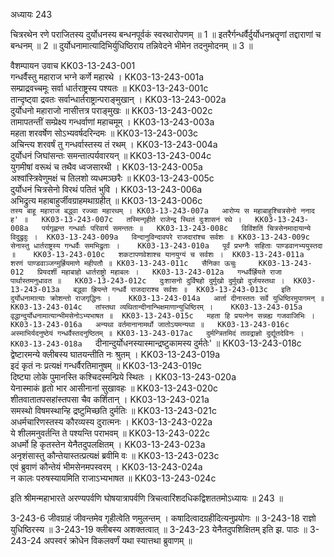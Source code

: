 अध्यायः 243

चित्ररथेन रणे पराजितस्य दुर्योधनस्य बन्धनपूर्वकं स्वरथारोपणम् ॥ 1 ॥ इतरैर्गन्धर्वैर्दुर्योधनभ्रतॄणां तद्दाराणां च बन्धनम् ॥ 2 ॥ दुर्योधनामात्यादिभिर्युधिष्ठिराय तन्निवेदने भीमेन तदनुमोदनम् ॥ 3 ॥

वैशम्पायन उवाच 	KK03-13-243-001  
गन्धर्वैस्तु महाराज भग्ने कर्णे महारथे ।	KK03-13-243-001a  
सम्प्राद्रवच्चमूः सर्वा धार्तराष्ट्रस्य पश्यतः ॥	KK03-13-243-001c  
तान्दृष्ट्वा द्रवतः सर्वान्धार्तराष्ट्रान्पराङ्मुखान् ।	KK03-13-243-002a  
दुर्योधनो महाराजो नासीत्तत्र पराङ्मुखः ॥	KK03-13-243-002c  
तामापतन्तीं सम्प्रेक्ष्य गन्धर्वाणां महाचमूम् ।	KK03-13-243-003a  
महता शरवर्षेण सोऽभ्यवर्षदरिन्दमः ॥	KK03-13-243-003c  
अचिन्त्य शरवर्षं तु गन्धर्वास्तस्य तं रथम् ।	KK03-13-243-004a  
दुर्योधनं जिघांसन्तः समन्तात्पर्यवारयन् ॥	KK03-13-243-004c  
युगमीषां वरूथं च तथैव ध्वजसारथी ।	KK03-13-243-005a  
अश्वांस्त्रिवेणुमक्षं च तिलशो व्यधमञ्छरैः ॥	KK03-13-243-005c  
दुर्योधनं चित्रसेनो विरथं पतितं भुवि ।	KK03-13-243-006a  
अभिद्रुत्य महाबाहुर्जीवग्राहमथाग्रहीत् ॥	KK03-13-243-006c  
`तस्य बाहू महाराज बद्ध्वा रज्ज्वा महारथम् ।	KK03-13-243-007a  
आरोप्य स महाबाहुश्चित्रसेनो ननाद ह' ॥	KK03-13-243-007c  
तस्मिन्गृहीते राजेन्द्र स्थितं दुःशासनं रथे ।	KK03-13-243-008a  
पर्यगृह्णन्त गन्धर्वाः परिवार्य समन्ततः ॥	KK03-13-243-008c  
विविंशतिं चित्रसेनमादायान्ये विदुद्रुवुः ।	KK03-13-243-009a  
विन्दानुविन्दावपरे राजदारांश्च सर्वशः ॥	KK03-13-243-009c  
सेनास्तु धार्तराष्ट्रस्य गन्धर्वैः समभिद्रुताः ।	KK03-13-243-010a  
पूर्वं प्रभग्नैः सहिताः पाण्डवानभ्ययुस्तदा ॥	KK03-13-243-010c  
शकटापणवेशाश्च यानयुग्यं च सर्वशः ।	KK03-13-243-011a  
शरणं पाण्डवाञ्जग्मुर्ह्रियमाणे महीपतौ ॥	KK03-13-243-011c  
सैनिका ऊचुः 	KK03-13-243-012  
प्रियदर्शी महाबाहो धार्तराष्ट्रो महाबलः ।	KK03-13-243-012a  
गन्धर्वैर्ह्रियते राजा पार्थास्तमनुधावत ॥	KK03-13-243-012c  
दुःशासनो दुर्विषहो दुर्मुखो दुर्मुखो दुर्जयस्तथा ।	KK03-13-243-013a  
बद्ध्वा ह्रियन्ते गन्धर्वै राजदाराश्च सर्वशः ॥	KK03-13-243-013c  
इति दुर्योधनामात्याः क्रोशन्तो राजगृद्धिनः ।	KK03-13-243-014a  
आर्ता दीनास्ततः सर्वे युधिष्ठिरमुपागमन् ॥	KK03-13-243-014c  
तांस्तथा व्यथितान्दीनान्भिक्षमाणान्युधिष्ठिरम् ।	KK03-13-243-015a  
वृद्धान्दुर्योधनामात्यान्भीमसेनोऽभ्यभाषत ॥	KK03-13-243-015c  
महता हि प्रयत्नेन सन्नह्य गजवाजिभिः ।	KK03-13-243-016a  
अन्यथा वर्तमानानामर्थो जातोऽयमन्यथा ॥	KK03-13-243-016c  
अस्माभिर्यदनुष्ठेयं गन्धर्वैस्तदनुष्ठितम् ॥	KK03-13-243-017ac  
दुर्मन्त्रितमिदं तावद्राज्ञो दुर्द्यूतदेविनः ।	KK03-13-243-018a  
`दीनान्दुर्योधनस्यास्मान्द्रष्टुकामस्य दुर्मतेः' ॥	KK03-13-243-018c  
द्वेष्टारमन्ये क्लीबस्य घातयन्तीति नः श्रुतम् ।	KK03-13-243-019a  
इदं कृतं नः प्रत्यक्षं गन्धर्वैरतिमानुषम् ॥	KK03-13-243-019c  
दिष्ट्या लोके पुमानस्ति कश्चिदस्मन्प्रिये स्थितः ।	KK03-13-243-020a  
येनास्माकं हृतो भार आसीनानां सुखावहः ॥	KK03-13-243-020c  
शीतवातातपसहांस्तपसा चैव कर्शितान् ।	KK03-13-243-021a  
समस्थो विषमस्थान्हि द्रष्टुमिच्छति दुर्मतिः ॥	KK03-13-243-021c  
अधर्मचारिणस्तस्य कौरव्यस्य दुरात्मनः ।	KK03-13-243-022a  
ये शीलमनुवर्तन्ति ते पश्यन्ति पराभवम् ॥	KK03-13-243-022c  
अधर्मो हि कृतस्तेन येनैतदुपलक्षितम् ।	KK03-13-243-023a  
अनृशंसास्तु कौन्तेयास्तत्प्रत्यक्षं ब्रवीमि वः ॥	KK03-13-243-023c  
एवं ब्रुवाणं कौन्तेयं भीमसेनमपस्वरम् ।	KK03-13-243-024a  
न कालः परुषस्यायमिति राजाऽभ्यभाषत ॥	KK03-13-243-024c  

इति श्रीमन्महाभारते अरण्यपर्वणि घोषयात्रापर्वणि त्रिचत्वारिंशदधिकद्विशततमोऽध्यायः ॥ 243 ॥

3-243-6 जीवग्राहं जीवन्तमेव गृहीत्वेति णमुलन्तम् । कषादित्वादग्रहीदित्यनुप्रयोगः ॥ 3-243-18 राज्ञो युधिष्ठिरस्य ॥ 3-243-19 क्लीबस्य अशक्तत्वात् ॥ 3-243-23 येनैतदुपशिक्षितम् इति झ. पाठः ॥ 3-243-24 अपस्वरं क्रोधेन विकलवर्णं यथा स्यात्तथा ब्रुवाणम् ॥
